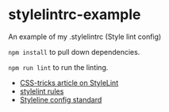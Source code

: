 # stylelintrc-example
An example of my .stylelintrc (Style lint config)

`npm install` to pull down dependencies.

`npm run lint` to run the linting.

* [CSS-tricks article on StyleLint](https://css-tricks.com/stylelint/)
* [stylelint rules](https://github.com/stylelint/stylelint/tree/master/src/rules)
* [Styleline config standard](https://github.com/stylelint/stylelint-config-standard)